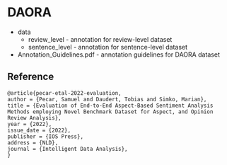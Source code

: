 # DAORA

- data
  - review_level - annotation for review-level dataset 
  - sentence_level - annotation for sentence-level dataset
- Annotation_Guidelines.pdf - annotation guidelines for DAORA dataset 

 
## Reference

```
@article{pecar-etal-2022-evaluation,
author = {Pecar, Samuel and Daudert, Tobias and Simko, Marian},
title = {Evaluation of End-to-End Aspect-Based Sentiment Analysis Methods employing Novel Benchmark Dataset for Aspect, and Opinion Review Analysis},
year = {2022},
issue_date = {2022},
publisher = {IOS Press},
address = {NLD},
journal = {Intelligent Data Analysis},
}
```